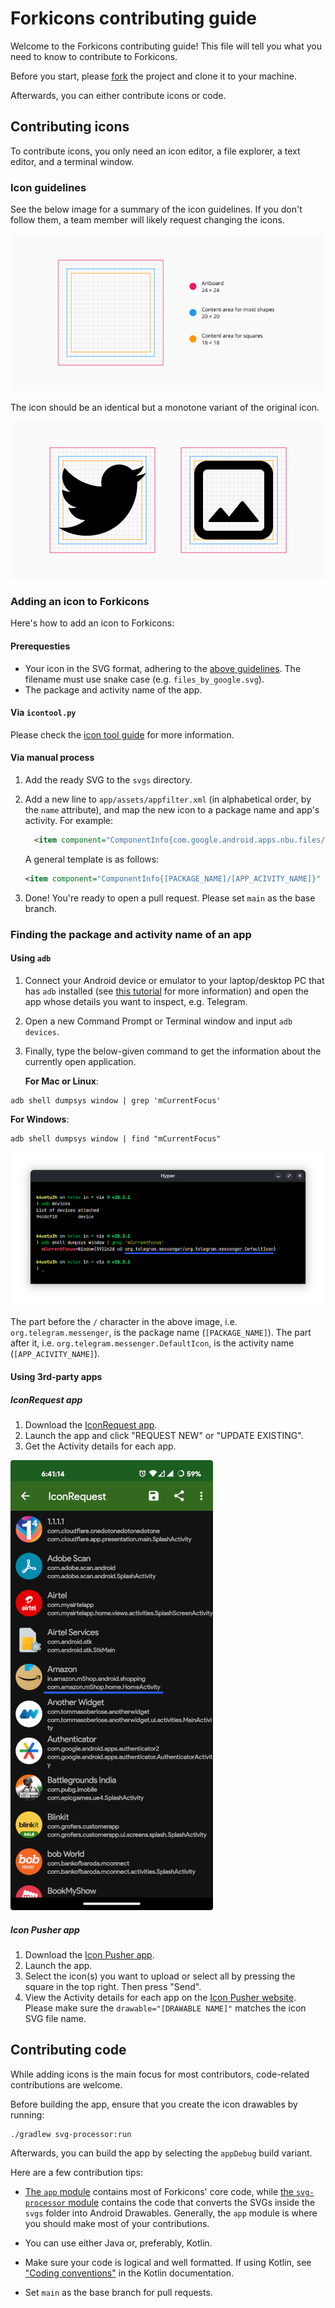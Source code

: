 # Forkicons contributing guide

Welcome to the Forkicons contributing guide! This file will tell you what you need to know to contribute to Forkicons.

Before you start, please [fork](https://github.com/k4ustu3h/forkicons/fork) the project and clone it to your machine.

Afterwards, you can either contribute icons or code.

## Contributing icons

To contribute icons, you only need an icon editor, a file explorer, a text editor, and a terminal window.

### Icon guidelines

See the below image for a summary of the icon guidelines. If you don't follow them, a team member will likely request changing the icons.

![](images/contributing-image-1.png)

The icon should be an identical but a monotone variant of the original icon.

![](images/contributing-image-2.png)

### Adding an icon to Forkicons

Here's how to add an icon to Forkicons:

#### Prerequesties

-   Your icon in the SVG format, adhering to the [above guidelines](#icon-guidelines). The filename must use snake case (e.g. `files_by_google.svg`).
-   The package and activity name of the app.

#### Via `icontool.py`

Please check the [icon tool guide](/.github/icontool_guide.md) for more information.

#### Via manual process

1. Add the ready SVG to the `svgs` directory.

1. Add a new line to `app/assets/appfilter.xml` (in alphabetical order, by the `name` attribute), and map the new icon to a package name and app's activity. For example:

    ```xml
      <item component="ComponentInfo{com.google.android.apps.nbu.files/com.google.android.apps.nbu.files.home.HomeActivity}" drawable="files_by_google" name="Files by Google"/>
    ```

    A general template is as follows:

    ```xml
    <item component="ComponentInfo{[PACKAGE_NAME]/[APP_ACIVITY_NAME]}" drawable="[DRAWABLE NAME]" name="[APP NAME]"/>
    ```

1. Done! You're ready to open a pull request. Please set `main` as the base branch.

### Finding the package and activity name of an app

#### Using `adb`

1. Connect your Android device or emulator to your laptop/desktop PC that has `adb` installed (see [this tutorial](https://www.xda-developers.com/install-adb-windows-macos-linux/) for more information) and open the app whose details you want to inspect, e.g. Telegram.
1. Open a new Command Prompt or Terminal window and input `adb devices`.
1. Finally, type the below-given command to get the information about the currently open application.

    **For Mac or Linux**:

```console
adb shell dumpsys window | grep 'mCurrentFocus'
```

**For Windows**:

```console
adb shell dumpsys window | find "mCurrentFocus"
```

![](images/contributing-image-3.png)

The part before the `/` character in the above image, i.e. `org.telegram.messenger`, is the package name (`[PACKAGE_NAME]`). The part after it, i.e. `org.telegram.messenger.DefaultIcon`, is the activity name (`[APP_ACIVITY_NAME]`).

#### Using 3rd-party apps

##### IconRequest app

1. Download the [IconRequest app](https://github.com/Kaiserdragon2/IconRequest/releases).
2. Launch the app and click "REQUEST NEW" or "UPDATE EXISTING".
3. Get the Activity details for each app.

![](images/contributing-image-4.png)

##### Icon Pusher app

1. Download the [Icon Pusher app](https://play.google.com/store/apps/details?id=dev.southpaw.iconpusher&hl=en&gl=US).
2. Launch the app.
3. Select the icon(s) you want to upload or select all by pressing the square in the top right. Then press "Send".
4. View the Activity details for each app on the [Icon Pusher website](https://iconpusher.com/). Please make sure the `drawable="[DRAWABLE NAME]"` matches the icon SVG file name.

## Contributing code

While adding icons is the main focus for most contributors, code-related contributions are welcome.

Before building the app, ensure that you create the icon drawables by running:

```console
./gradlew svg-processor:run
```

Afterwards, you can build the app by selecting the `appDebug` build variant.

Here are a few contribution tips:

-   [The `app` module](https://github.com/k4ustu3h/forkicons/tree/main/app) contains most of Forkicons' core code, while [the `svg-processor` module](https://github.com/k4ustu3h/forkicons/tree/main/svg-processor) contains the code that converts the SVGs inside the `svgs` folder into Android Drawables. Generally, the `app` module is where you should make most of your contributions.

-   You can use either Java or, preferably, Kotlin.

-   Make sure your code is logical and well formatted. If using Kotlin, see ["Coding conventions"](https://kotlinlang.org/docs/coding-conventions.html) in the Kotlin documentation.

-   Set `main` as the base branch for pull requests.
